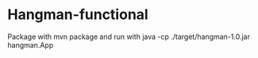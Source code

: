 # Hangman-functional

Package with mvn package and run with java -cp ./target/hangman-1.0.jar hangman.App
